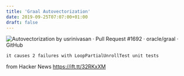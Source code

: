 ```yaml
---
title: 'Graal Autovectorization'
date: 2019-09-25T07:07:00+01:00
draft: false
---
```


![](https://avatars1.githubusercontent.com/u/4430336?s=400&v=4 "Autovectorization by usrinivasan · Pull Request #1692 · oracle/graal · GitHub")  

```
it causes 2 failures with LoopPartialUnrollTest unit tests
```

  
  
from Hacker News https://ift.tt/32RKxXM